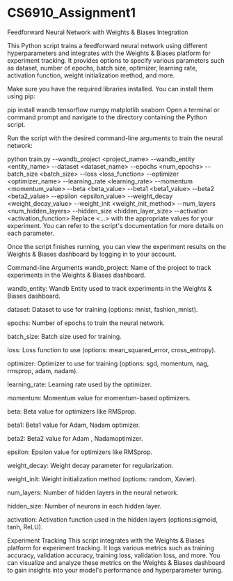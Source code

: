 # CS6910_Assignment1
Feedforward Neural Network with Weights & Biases Integration

This Python script trains a feedforward neural network using different hyperparameters and integrates with the Weights & Biases platform for experiment tracking. It provides options to specify various parameters such as dataset, number of epochs, batch size, optimizer, learning rate, activation function, weight initialization method, and more.



Make sure you have the required libraries installed. You can install them using pip:

pip install wandb tensorflow numpy matplotlib seaborn
Open a terminal or command prompt and navigate to the directory containing the Python script.

Run the script with the desired command-line arguments to train the neural network:


python train.py --wandb_project <project_name> --wandb_entity <entity_name> --dataset <dataset_name> --epochs <num_epochs> --batch_size <batch_size> --loss <loss_function> --optimizer <optimizer_name> --learning_rate <learning_rate> --momentum <momentum_value> --beta <beta_value> --beta1 <beta1_value> --beta2 <beta2_value> --epsilon <epsilon_value> --weight_decay <weight_decay_value> --weight_init <weight_init_method> --num_layers <num_hidden_layers> --hidden_size <hidden_layer_size> --activation <activation_function>
Replace <...> with the appropriate values for your experiment. You can refer to the script's documentation for more details on each parameter.

Once the script finishes running, you can view the experiment results on the Weights & Biases dashboard by logging in to your account.

Command-line Arguments
wandb_project: Name of the project to track experiments in the Weights & Biases dashboard.

wandb_entity: Wandb Entity used to track experiments in the Weights & Biases dashboard.

dataset: Dataset to use for training (options: mnist, fashion_mnist).

epochs: Number of epochs to train the neural network.

batch_size: Batch size used for training.

loss: Loss function to use (options: mean_squared_error, cross_entropy).

optimizer: Optimizer to use for training (options: sgd, momentum, nag, rmsprop, adam, nadam).

learning_rate: Learning rate used by the optimizer.

momentum: Momentum value for momentum-based optimizers.

beta: Beta value for optimizers like RMSprop.

beta1: Beta1 value for Adam, Nadam optimizer.

beta2: Beta2 value for Adam , Nadamoptimizer.

epsilon: Epsilon value for optimizers like RMSprop.

weight_decay: Weight decay parameter for regularization.

weight_init: Weight initialization method (options: random, Xavier).

num_layers: Number of hidden layers in the neural network.

hidden_size: Number of neurons in each hidden layer.

activation: Activation function used in the hidden layers (options:sigmoid, tanh, ReLU).

Experiment Tracking
This script integrates with the Weights & Biases platform for experiment tracking. It logs various metrics such as training accuracy, validation accuracy, training loss, validation loss, and more. You can visualize and analyze these metrics on the Weights & Biases dashboard to gain insights into your model's performance and hyperparameter tuning.
